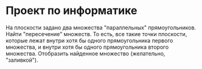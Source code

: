 # Проект по информатике

На плоскости задано два множества "параллельных" прямоугольников. Найти
"пересечение" множеств. То есть, все такие точки плоскости, которые лежат внутри
хотя бы одного прямоугольника первого множества, и внутри хотя бы одного
прямоугольника второго множества. Отобразить найденное множество (желательно,
"заливкой").